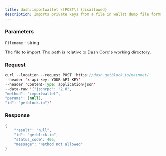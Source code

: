 ```yaml
---
title: dash:importwallet \[POST\] {disallowed}
description: Imports private keys from a file in wallet dump file format (see thedumpwallet RPC). These keys will be added to the keys currently in thewallet. This call may need to rescan all or parts of the block chain fortransactions affecting the newly-added keys, which may take severalminutes.
---
```


### Parameters


`Filename` - string

The file to import. The path is relative to Dash Core's working
directory.

### Request

``` java
curl --location --request POST 'https://dash.getblock.io/mainnet/' 
--header 'x-api-key: YOUR-API-KEY' 
--header 'Content-Type: application/json' 
--data-raw '{"jsonrpc": "2.0",
"method": "importwallet",
"params": [null],
"id": "getblock.io"}'
```

###  Response

``` java
{
    "result": "null",
    "id": "getblock.io",
    "status_code": 405,
    "message": "Method not allowed"
}
```

